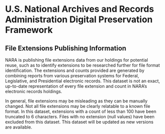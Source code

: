 # U.S. National Archives and Records Administration Digital Preservation Framework

## File Extensions Publishing Information
NARA is publishing file extensions data from our holdings for potential reuse, such as to identify extensions to be researched further for file format identification. The extensions and counts provided are generated by combining reports from various preservation systems for Federal, Legislative, and Presidential electronic records. This dataset is not an exact, up-to-date representation of every file extension and count in NARA’s electronic records holdings. 

In general, file extensions may be misleading as they can be manually changed. Not all file extensions may be clearly relatable to a known file format. In this dataset, extensions with a count of less than 100 have been truncated to 6 characters. Files with no extension (null values) have been excluded from this dataset.
This dataset will be updated as new versions are available.
